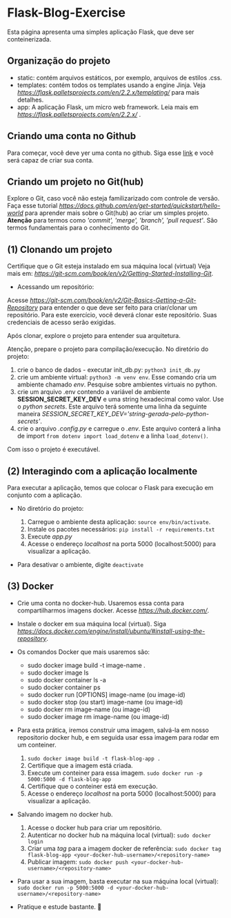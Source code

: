 # Flask-Blog-Exercise

Esta página apresenta uma simples aplicação Flask, que deve ser conteinerizada.

## Organização do projeto

* static: contém arquivos estáticos, por exemplo, arquivos de estilos .css.
* templates: contém todos os templates usando a engine Jinja. Veja *https://flask.palletsprojects.com/en/2.2.x/templating/* para mais detalhes.
* app: A aplicação Flask, um micro web framework. Leia mais em *https://flask.palletsprojects.com/en/2.2.x/* .

## Criando uma conta no Github

Para começar, você deve yer uma conta no github. Siga esse [link](https://github.com/join) e você será capaz de criar sua conta.

## Criando um projeto no Git(hub)

Explore o Git, caso você não esteja familizarizado com controle de versão. Faça esse tutorial *https://docs.github.com/en/get-started/quickstart/hello-world* para aprender mais sobre o Git(hub) ao criar um simples projeto. **Atenção** para termos como *'commit', 'merge', 'branch', 'pull request'*. São termos fundamentais para o conhecimento do Git.

## (1) Clonando um projeto

Certifique que o Git esteja instalado em sua máquina local (virtual) Veja mais em: *https://git-scm.com/book/en/v2/Getting-Started-Installing-Git*. 

* Acessando um repositório:

Acesse *https://git-scm.com/book/en/v2/Git-Basics-Getting-a-Git-Repository* para entender o que deve ser feito para criar/clonar um repositório. Para este exercício, você deverá clonar este repositório. Suas credenciais de acesso serão exigidas.

Após clonar, explore o projeto para entender sua arquitetura.

Atenção, prepare o projeto para compilação/execução. No diretório do projeto:

1. crie o banco de dados - executar init_db.py: `python3 init_db.py`
2. crie um ambiente virtual: `python3 -m venv env`. Esse comando cria um ambiente chamado *env*. Pesquise sobre ambientes virtuais no python.
3. crie um arquivo .env contendo a variável de ambiente **SESSION_SECRET_KEY_DEV** e uma string hexadecimal como valor. Use o *python secrets*. Este arquivo terá somente uma linha da seguinte maneira *SESSION_SECRET_KEY_DEV='string-gerada-pelo-python-secrets'*.
4. crie o arquivo *.config.py* e carregue o *.env*. Este arquivo conterá a linha de import `from dotenv import load_dotenv` e a linha `load_dotenv()`.

Com isso o projeto é executável.

## (2) Interagindo com a aplicação localmente

Para executar a aplicação, temos que colocar o Flask para execução em conjunto com a aplicação.

- No diretório do projeto:
   1. Carregue o ambiente desta aplicação: `source env/bin/activate`.
   2. Instale os pacotes necessários: `pip install -r requirements.txt`
   3. Execute *app.py*
   4. Acesse o endereço *localhost* na porta 5000 (localhost:5000) para visualizar a aplicação.

- Para desativar o ambiente, digite `deactivate`

## (3) Docker

- Crie uma conta no docker-hub. Usaremos essa conta para compartilharmos imagens docker. Acesse *https://hub.docker.com/*.

- Instale o docker em sua máquina local (virtual). Siga *https://docs.docker.com/engine/install/ubuntu/#install-using-the-repository*.

- Os comandos Docker que mais usaremos são:
   - sudo docker image build -t image-name .
   - sudo docker image ls
   - sudo docker container ls -a
   - sudo docker container ps
   - sudo docker run [OPTIONS] image-name (ou image-id)
   - sudo docker stop (ou start) image-name (ou image-id)
   - sudo docker rm image-name (ou image-id)
   - sudo docker image rm image-name (ou image-id)

- Para esta prática, iremos construir uma imagem, salvá-la em nosso repositorio docker hub, e em seguida usar essa imagem para rodar em um conteiner.
   1. `sudo docker image build -t flask-blog-app .`
   2. Certifique que a imagem está criada.
   3. Execute um conteiner para essa imagem. `sudo docker run -p 5000:5000 -d flask-blog-app`
   4. Certifique que o conteiner está em execução.
   5. Acesse o endereço *localhost* na porta 5000 (localhost:5000) para visualizar a aplicação.

- Salvando imagem no docker hub.
   1. Acesse o docker hub para criar um repositório.
   2. Autenticar no docker hub na máquina local (virtual): `sudo docker login`
   3. Criar uma *tag* para a imagem docker de referência: `sudo docker tag flask-blog-app <your-docker-hub-username>/<repository-name>`
   4. Publicar imagem: `sudo docker push <your-docker-hub-username>/<repository-name>`

- Para usar a sua imagem, basta executar na sua máquina local (virtual):
   `sudo docker run -p 5000:5000 -d <your-docker-hub-username>/<repository-name>`

- Pratique e estude bastante. :rocket: 
